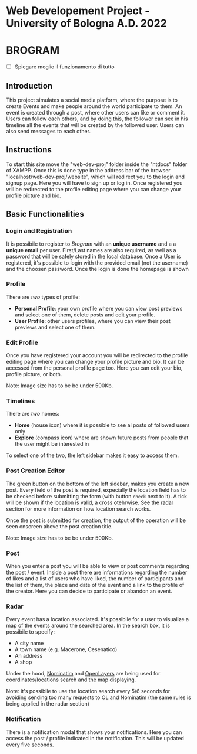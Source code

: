 # Web Developement Project - University of Bologna A.D. 2022

# **BROGRAM**
- [ ] Spiegare meglio il funzionamento di tutto

## Introduction
This project simulates a social media platform, where the purpose is to create Events and make people around the world participate to them.
An event is created through a post, where other users can like or comment it.
Users can follow each others, and by doing this, the follower can see in his timeline all the events that will be created by the followed user.
Users can also send messages to each other.

## Instructions
To start this site move the "web-dev-proj" folder inside the "htdocs" folder of XAMPP. Once this is done type in the address bar of the browser "localhost/web-dev-proj/website", which will redirect you to the login and signup page. Here you will have to sign up or log in. Once registered you will be redirected to the profile editing page where you can change your profile picture and bio.

## Basic Functionalities
### Login and Registration
It is possibile to register to *Brogram* with an **unique username** and a a **unique email** per user. First/Last names are also required, as well as a password that will be safely stored in the local database.
Once a User is registered, it's possible to login with the provided email (not the username) and the choosen password. Once the login is done
the homepage is shown

### Profile
There are *two* types of profile:
- **Personal Profile**: your own profile where you can view post previews and select one of them, delete posts and edit your profile.
- **User Profile**: other users profiles, where you can view their post previews and select one of them.

### Edit Profile
Once you have registered your account you will be redirected to the profile editing page where you can change your profile picture and bio. It can be accessed from the personal profile page too. Here you can edit your bio, profile picture, or both.

Note: Image size has to be be under 500Kb.

### Timelines
There are *two* homes:
- **Home** (house icon) where it is possible to see al posts of followed users only
- **Explore** (compass icon) where are shown future posts from people that the user might be interested in

To select one of the two, the left sidebar makes it easy to access them.

### Post Creation Editor
The green button on the bottom of the left sidebar, makes you create a new post.
Every field of the post is required, expecially the location field has to be checked before submitting the form (with button `check` next to it). A tick will be shown if the location is valid, a cross otehrwise. See the [radar](#radar) section for more information on how location search works.

Once the post is submitted for creation, the output of the operation will be seen onscreen above the post creation title.

Note: Image size has to be be under 500Kb.

### Post
When you enter a post you will be able to view or post comments regarding the post / event. Inside a post there are informations regarding the number of likes and a list of users who have liked, the number of participants and the list of them, the place and date of the event and a link to the profile of the creator. Here you can decide to participate or abandon an event.

### Radar
Every event has a location associated. It's possibile for a user to visualize a map of the events around the searched area.
In the search box, it is possibile to specify:
- A city name
- A town name (e.g. Macerone, Cesenatico)
- An address
- A shop

Under the hood, [Nominatim](https://nominatim.org/) and [OpenLayers](https://openlayers.org/) are being used for coordinates/locations search and the map displaying. 

Note: it's possibile to use the location search every 5/6 seconds for avoiding sending too many requests to OL and Nominatim (the same rules is being applied in the radar section)

### Notification
There is a notification modal that shows your notifications. Here you can access the post / profile indicated in the notification.
This will be updated every five seconds.